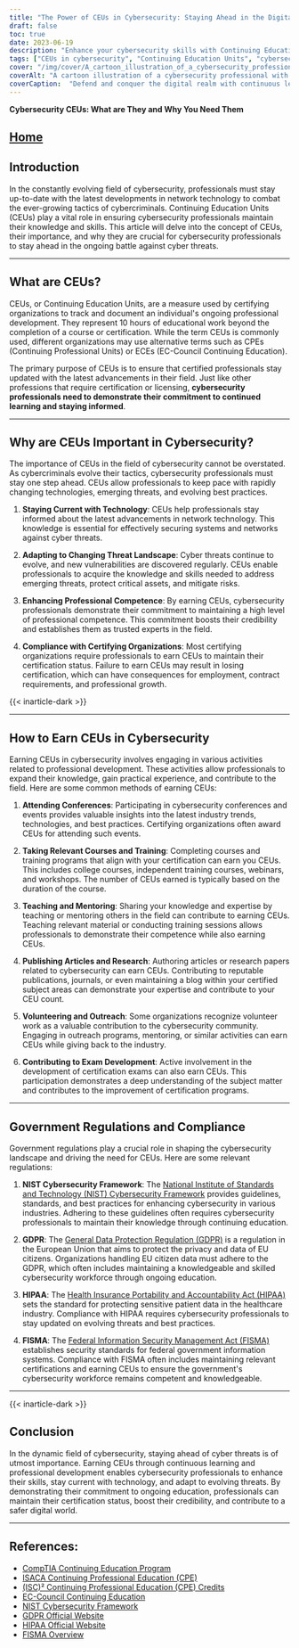 ```yaml
---
title: "The Power of CEUs in Cybersecurity: Staying Ahead in the Digital Battle"
draft: false
toc: true
date: 2023-06-19
description: "Enhance your cybersecurity skills with Continuing Education Units (CEUs) to stay one step ahead of cyber threats and protect critical assets."
tags: ["CEUs in cybersecurity", "Continuing Education Units", "cybersecurity professional development", "network technology advancements", "cyber threat mitigation", "professional competence", "certification compliance", "cybersecurity conferences", "relevant training courses", "knowledge sharing", "publishing cybersecurity articles", "volunteering in cybersecurity", "exam development involvement", "NIST Cybersecurity Framework", "GDPR compliance", "HIPAA regulations", "FISMA requirements", "continuous learning in cybersecurity", "digital battle", "cybersecurity skills enhancement", "cyber threat landscape", "professional credibility", "government cybersecurity regulations", "staying current in cybersecurity", "cybersecurity industry trends", "cybersecurity best practices", "cybersecurity workforce", "digital world safety", "cybercriminal tactics", "evolving cyber threats"]
cover: "/img/cover/A_cartoon_illustration_of_a_cybersecurity_professional_with.png"
coverAlt: "A cartoon illustration of a cybersecurity professional with a shield defending against a swarm of digital viruses."
coverCaption:  "Defend and conquer the digital realm with continuous learning."
---
```


**Cybersecurity CEUs: What are They and Why You Need Them**

## [Home](/cyber-security-career-playbook-start/)

## Introduction

In the constantly evolving field of cybersecurity, professionals must stay up-to-date with the latest developments in network technology to combat the ever-growing tactics of cybercriminals. Continuing Education Units (CEUs) play a vital role in ensuring cybersecurity professionals maintain their knowledge and skills. This article will delve into the concept of CEUs, their importance, and why they are crucial for cybersecurity professionals to stay ahead in the ongoing battle against cyber threats.

______

## What are CEUs?

CEUs, or Continuing Education Units, are a measure used by certifying organizations to track and document an individual's ongoing professional development. They represent 10 hours of educational work beyond the completion of a course or certification. While the term CEUs is commonly used, different organizations may use alternative terms such as CPEs (Continuing Professional Units) or ECEs (EC-Council Continuing Education).

The primary purpose of CEUs is to ensure that certified professionals stay updated with the latest advancements in their field. Just like other professions that require certification or licensing, **cybersecurity professionals need to demonstrate their commitment to continued learning and staying informed**.

______

## Why are CEUs Important in Cybersecurity?

The importance of CEUs in the field of cybersecurity cannot be overstated. As cybercriminals evolve their tactics, cybersecurity professionals must stay one step ahead. CEUs allow professionals to keep pace with rapidly changing technologies, emerging threats, and evolving best practices.

1. **Staying Current with Technology**: CEUs help professionals stay informed about the latest advancements in network technology. This knowledge is essential for effectively securing systems and networks against cyber threats.

2. **Adapting to Changing Threat Landscape**: Cyber threats continue to evolve, and new vulnerabilities are discovered regularly. CEUs enable professionals to acquire the knowledge and skills needed to address emerging threats, protect critical assets, and mitigate risks.

3. **Enhancing Professional Competence**: By earning CEUs, cybersecurity professionals demonstrate their commitment to maintaining a high level of professional competence. This commitment boosts their credibility and establishes them as trusted experts in the field.

4. **Compliance with Certifying Organizations**: Most certifying organizations require professionals to earn CEUs to maintain their certification status. Failure to earn CEUs may result in losing certification, which can have consequences for employment, contract requirements, and professional growth.


{{< inarticle-dark >}}
______

## How to Earn CEUs in Cybersecurity

Earning CEUs in cybersecurity involves engaging in various activities related to professional development. These activities allow professionals to expand their knowledge, gain practical experience, and contribute to the field. Here are some common methods of earning CEUs:

1. **Attending Conferences**: Participating in cybersecurity conferences and events provides valuable insights into the latest industry trends, technologies, and best practices. Certifying organizations often award CEUs for attending such events.

2. **Taking Relevant Courses and Training**: Completing courses and training programs that align with your certification can earn you CEUs. This includes college courses, independent training courses, webinars, and workshops. The number of CEUs earned is typically based on the duration of the course.

3. **Teaching and Mentoring**: Sharing your knowledge and expertise by teaching or mentoring others in the field can contribute to earning CEUs. Teaching relevant material or conducting training sessions allows professionals to demonstrate their competence while also earning CEUs.

4. **Publishing Articles and Research**: Authoring articles or research papers related to cybersecurity can earn CEUs. Contributing to reputable publications, journals, or even maintaining a blog within your certified subject areas can demonstrate your expertise and contribute to your CEU count.

5. **Volunteering and Outreach**: Some organizations recognize volunteer work as a valuable contribution to the cybersecurity community. Engaging in outreach programs, mentoring, or similar activities can earn CEUs while giving back to the industry.

6. **Contributing to Exam Development**: Active involvement in the development of certification exams can also earn CEUs. This participation demonstrates a deep understanding of the subject matter and contributes to the improvement of certification programs.

______

## Government Regulations and Compliance

Government regulations play a crucial role in shaping the cybersecurity landscape and driving the need for CEUs. Here are some relevant regulations:

1. **NIST Cybersecurity Framework**: The [National Institute of Standards and Technology (NIST) Cybersecurity Framework](https://www.nist.gov/cyberframework) provides guidelines, standards, and best practices for enhancing cybersecurity in various industries. Adhering to these guidelines often requires cybersecurity professionals to maintain their knowledge through continuing education.

2. **GDPR**: The [General Data Protection Regulation (GDPR)](https://gdpr.eu/) is a regulation in the European Union that aims to protect the privacy and data of EU citizens. Organizations handling EU citizen data must adhere to the GDPR, which often includes maintaining a knowledgeable and skilled cybersecurity workforce through ongoing education.

3. **HIPAA**: The [Health Insurance Portability and Accountability Act (HIPAA)](https://www.hhs.gov/hipaa/index.html) sets the standard for protecting sensitive patient data in the healthcare industry. Compliance with HIPAA requires cybersecurity professionals to stay updated on evolving threats and best practices.

4. **FISMA**: The [Federal Information Security Management Act (FISMA)](https://www.federalregister.gov/documents/2022/04/05/2022-06412/implementation-of-amendments-to-the-federal-information-security-modernization-act-of-2014) establishes security standards for federal government information systems. Compliance with FISMA often includes maintaining relevant certifications and earning CEUs to ensure the government's cybersecurity workforce remains competent and knowledgeable.

______
{{< inarticle-dark >}}
## Conclusion

In the dynamic field of cybersecurity, staying ahead of cyber threats is of utmost importance. Earning CEUs through continuous learning and professional development enables cybersecurity professionals to enhance their skills, stay current with technology, and adapt to evolving threats. By demonstrating their commitment to ongoing education, professionals can maintain their certification status, boost their credibility, and contribute to a safer digital world.

______

## References:
- [CompTIA Continuing Education Program](https://www.comptia.org/continuing-education)
- [ISACA Continuing Professional Education (CPE)](https://www.isaca.org/credentialing/how-to-earn-cpe)
- [(ISC)² Continuing Professional Education (CPE) Credits](https://www.isc2.org/-/media/ISC2/Certifications/CPE/MEM-CPE_Handbook-DIGITAL.ashx)
- [EC-Council Continuing Education](https://cert.eccouncil.org/ece-policy.html)
- [NIST Cybersecurity Framework](https://www.nist.gov/cyberframework)
- [GDPR Official Website](https://gdpr.eu/)
- [HIPAA Official Website](https://www.hhs.gov/hipaa/index.html)
- [FISMA Overview](https://www.federalregister.gov/documents/2022/04/05/2022-06412/implementation-of-amendments-to-the-federal-information-security-modernization-act-of-2014)
